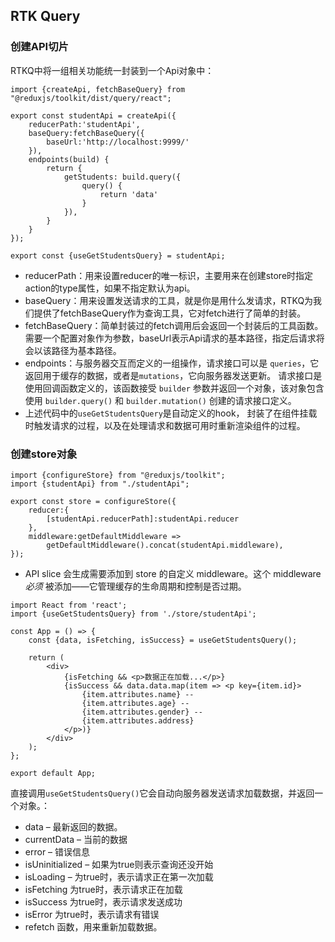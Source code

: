 ## RTK Query

### 创建API切片

RTKQ中将一组相关功能统一封装到一个Api对象中：

```react
import {createApi, fetchBaseQuery} from "@reduxjs/toolkit/dist/query/react";

export const studentApi = createApi({
    reducerPath:'studentApi',
    baseQuery:fetchBaseQuery({
        baseUrl:'http://localhost:9999/'
    }),
    endpoints(build) {
        return {
            getStudents: build.query({
                query() {
                    return 'data'
                }
            }),
        }
    }
});

export const {useGetStudentsQuery} = studentApi;
```

+ reducerPath：用来设置reducer的唯一标识，主要用来在创建store时指定action的type属性，如果不指定默认为api。
+ baseQuery：用来设置发送请求的工具，就是你是用什么发请求，RTKQ为我们提供了fetchBaseQuery作为查询工具，它对fetch进行了简单的封装。
+ fetchBaseQuery：简单封装过的fetch调用后会返回一个封装后的工具函数。需要一个配置对象作为参数，baseUrl表示Api请求的基本路径，指定后请求将会以该路径为基本路径。
+ endpoints：与服务器交互而定义的一组操作，请求接口可以是 `queries`，它返回用于缓存的数据，或者是`mutations`，它向服务器发送更新。 请求接口是使用回调函数定义的，该函数接受 `builder` 参数并返回一个对象，该对象包含使用 `builder.query()` 和 `builder.mutation()` 创建的请求接口定义。
+ 上述代码中的`useGetStudentsQuery`是自动定义的hook， 封装了在组件挂载时触发请求的过程，以及在处理请求和数据可用时重新渲染组件的过程。

### 创建store对象

```react
import {configureStore} from "@reduxjs/toolkit";
import {studentApi} from "./studentApi";

export const store = configureStore({
    reducer:{
        [studentApi.reducerPath]:studentApi.reducer
    },
    middleware:getDefaultMiddleware =>
        getDefaultMiddleware().concat(studentApi.middleware),
});
```

+ API slice 会生成需要添加到 store 的自定义 middleware。这个 middleware *必须* 被添加——它管理缓存的生命周期和控制是否过期。

```react
import React from 'react';
import {useGetStudentsQuery} from './store/studentApi';

const App = () => {
    const {data, isFetching, isSuccess} = useGetStudentsQuery();

    return (
        <div>
            {isFetching && <p>数据正在加载...</p>}
            {isSuccess && data.data.map(item => <p key={item.id}>
                {item.attributes.name} --
                {item.attributes.age} --
                {item.attributes.gender} --
                {item.attributes.address}
            </p>)}
        </div>
    );
};

export default App;
```

直接调用`useGetStudentsQuery()`它会自动向服务器发送请求加载数据，并返回一个对象。：

+ data – 最新返回的数据。
+ currentData – 当前的数据
+ error – 错误信息
+ isUninitialized – 如果为true则表示查询还没开始
+ isLoading – 为true时，表示请求正在第一次加载
+ isFetching 为true时，表示请求正在加载
+ isSuccess 为true时，表示请求发送成功
+ isError 为true时，表示请求有错误
+ refetch 函数，用来重新加载数据。